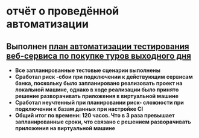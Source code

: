 # отчёт о проведённой автоматизации

## Выполнен [ план автоматизации тестирования веб-сервиса по покупке туров выходного дня](https://github.com/UBCh/courseProject/blob/master/Plan/Plan.md)

* **Все запланированные тестовые сценарии выполнены**
* **Сработал риск -сбои при подключении к действующим сервисам банка, поскольку было запланировано реализовать проект на
  локальной машине, однако в ходе реализации было принято решение разворачивать приложения в виртуальной машине**
* **Сработал неучтенный при планировании риск- сложности при подключении к базам данных при настройке CI**
* **Общий итог по времени: 120 часов. Что в 3 раза превышает запланированные сроки, что связано с решением разворачивать
  приложения на виртуальной машине**



